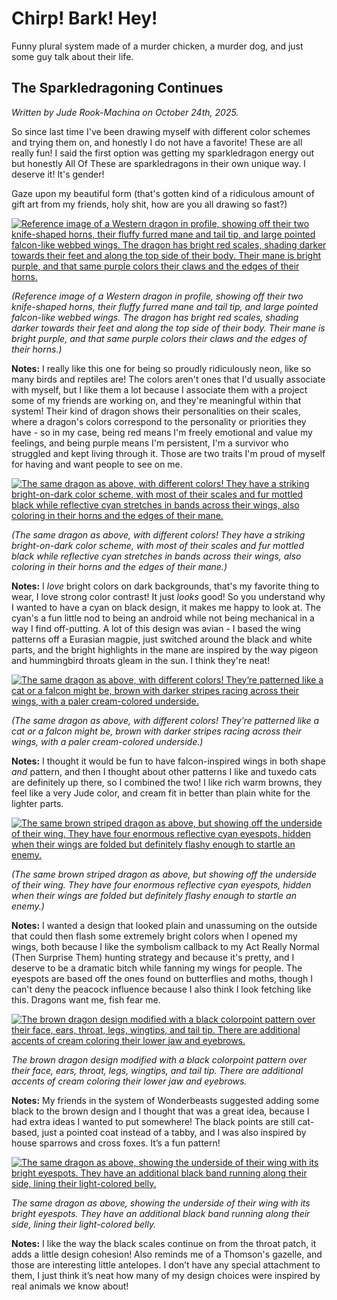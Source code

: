 # Chirp! Bark! Hey!

Funny plural system made of a murder chicken, a murder dog, and just some guy talk about their life.
    
## The Sparkledragoning Continues

<p><i>Written by Jude Rook-Machina on October 24th, 2025.</i></p>

<p>So since last time I've been drawing myself with different color schemes and trying them on, and honestly I do not have a favorite! These are all really fun! I said the first option was getting my sparkledragon energy out but honestly All Of These are sparkledragons in their own unique way. I deserve it! It's gender!</p>

<p>Gaze upon my beautiful form (that's gotten kind of a ridiculous amount of gift art from my friends, holy shit, how are you all drawing so fast?)</p>

<a href="https://ibb.co/FLF0N83D"><img src="https://i.ibb.co/VcsQrM9q/jude-dragon-1.png" alt="Reference image of a Western dragon in profile, showing off their two knife-shaped horns, their fluffy furred mane and tail tip, and large pointed falcon-like webbed wings. The dragon has bright red scales, shading darker towards their feet and along the top side of their body. Their mane is bright purple, and that same purple colors their claws and the edges of their horns." border="0"></a>
<p><i>(Reference image of a Western dragon in profile, showing off their two knife-shaped horns, their fluffy furred mane and tail tip, and large pointed falcon-like webbed wings. The dragon has bright red scales, shading darker towards their feet and along the top side of their body. Their mane is bright purple, and that same purple colors their claws and the edges of their horns.)</i></p>

<p><strong>Notes:</strong> I really like this one for being so proudly ridiculously neon, like so many birds and reptiles are! The colors aren't ones that I'd usually associate with myself, but I like them a lot because I associate them with a project some of my friends are working on, and they're meaningful within that system! Their kind of dragon shows their personalities on their scales, where a dragon's colors correspond to the personality or priorities they have - so in my case, being red means I'm freely emotional and value my feelings, and being purple means I'm persistent, I'm a survivor who struggled and kept living through it. Those are two traits I'm proud of myself for having and want people to see on me.</p>

<a href="https://ibb.co/pqf3gX0"><img src="https://i.ibb.co/4k8jcNm/jude-dragon-2.png" alt="The same dragon as above, with different colors! They have a striking bright-on-dark color scheme, with most of their scales and fur mottled black while reflective cyan stretches in bands across their wings, also coloring in their horns and the edges of their mane." border="0"></a>
<p><i>(The same dragon as above, with different colors! They have a striking bright-on-dark color scheme, with most of their scales and fur mottled black while reflective cyan stretches in bands across their wings, also coloring in their horns and the edges of their mane.)</i></p>

<p><strong>Notes:</strong> I <em>love</em> bright colors on dark backgrounds, that&#39;s my favorite thing to wear, I love strong color contrast! It just <em>looks</em> good! So you understand why I wanted to have a cyan on black design, it makes me happy to look at. The cyan&#39;s a fun little nod to being an android while not being mechanical in a way I find off-putting. A lot of this design was avian - I based the wing patterns off a Eurasian magpie, just switched around the black and white parts, and the bright highlights in the mane are inspired by the way pigeon and hummingbird throats gleam in the sun. I think they&#39;re neat!</p>

<a href="https://ibb.co/23rg5HJM"><img src="https://i.ibb.co/TMGmrdy0/jude-dragon-3a.png" alt="The same dragon as above, with different colors! They’re patterned like a cat or a falcon might be, brown with darker stripes racing across their wings, with a paler cream-colored underside." border="0"></a>
<p><i>(The same dragon as above, with different colors! They’re patterned like a cat or a falcon might be, brown with darker stripes racing across their wings, with a paler cream-colored underside.)</i></p>

<p><strong>Notes:</strong> I thought it would be fun to have falcon-inspired wings in both shape <em>and</em> pattern, and then I thought about other patterns I like and tuxedo cats are definitely up there, so I combined the two! I like rich warm browns, they feel like a very Jude color, and cream fit in better than plain white for the lighter parts.</p>

<a href="https://ibb.co/p62ptcc2"><img src="https://i.ibb.co/20qBDxxq/jude-dragon-3b.png" alt="The same brown striped dragon as above, but showing off the underside of their wing. They have four enormous reflective cyan eyespots, hidden when their wings are folded but definitely flashy enough to startle an enemy." border="0"></a>
<p><i>(The same brown striped dragon as above, but showing off the underside of their wing. They have four enormous reflective cyan eyespots, hidden when their wings are folded but definitely flashy enough to startle an enemy.)</i></p>

<p><strong>Notes:</strong> I wanted a design that looked plain and unassuming on the outside that could then flash some extremely bright colors when I opened my wings, both because I like the symbolism callback to my Act Really Normal (Then Surprise Them) hunting strategy and because it&#39;s pretty, and I deserve to be a dramatic bitch while fanning my wings for people. The eyespots are based off the ones found on butterflies and moths, though I can&#39;t deny the peacock influence because I also think I look fetching like this. Dragons want me, fish fear me.</p>

<a href="https://ibb.co/zhNcTCCL"><img src="https://i.ibb.co/pvnDBNNs/jude-dragon-4a.png" alt="The brown dragon design modified with a black colorpoint pattern over their face, ears, throat, legs, wingtips, and tail tip. There are additional accents of cream coloring their lower jaw and eyebrows." border="0"></a>
<p><i>The brown dragon design modified with a black colorpoint pattern over their face, ears, throat, legs, wingtips, and tail tip. There are additional accents of cream coloring their lower jaw and eyebrows.</i></p>

<p><strong>Notes:</strong> My friends in the system of Wonderbeasts suggested adding some black to the brown design and I thought that was a great idea, because I had extra ideas I wanted to put somewhere! The black points are still cat-based, just a pointed coat instead of a tabby, and I was also inspired by house sparrows and cross foxes. It’s a fun pattern!</p>

<a href="https://ibb.co/gbPCJkvc"><img src="https://i.ibb.co/twx5DVZ1/jude-dragon-4b.png" alt="The same dragon as above, showing the underside of their wing with its bright eyespots. They have an additional black band running along their side, lining their light-colored belly." border="0"></a>
<p><i>The same dragon as above, showing the underside of their wing with its bright eyespots. They have an additional black band running along their side, lining their light-colored belly.</i></p>

<p><strong>Notes:</strong> I like the way the black scales continue on from the throat patch, it adds a little design cohesion! Also reminds me of a Thomson&#39;s gazelle, and those are interesting little antelopes. I don’t have any special attachment to them, I just think it’s neat how many of my design choices were inspired by real animals we know about!</p>
